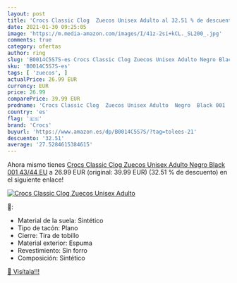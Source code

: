 ```yaml
---
layout: post
title: 'Crocs Classic Clog  Zuecos Unisex Adulto al 32.51 % de descuento'
date: 2021-01-30 09:25:05
image: 'https://m.media-amazon.com/images/I/41z-2si+kCL._SL200_.jpg'
comments: true
category: ofertas
author: ring
slug: 'B0014C5S7S-es Crocs Classic Clog Zuecos Unisex Adulto Negro Black 001...'
sku: 'B0014C5S7S-es'
tags: [ 'zuecos', ]
actualPrice: 26.99 EUR
currency: EUR
price: 26.99
comparePrice: 39.99 EUR
prodname: 'Crocs Classic Clog  Zuecos Unisex Adulto  Negro  Black 001   43/44 EU'
country: 'es'
flag: '🇪🇸'
brand: 'Crocs'
buyurl: 'https://www.amazon.es/dp/B0014C5S7S/?tag=tolees-21'
descuento: '32.51'
average: '27.5284615384615'
---
```


Ahora mismo tienes [Crocs Classic Clog  Zuecos Unisex Adulto  Negro  Black 001   43/44 EU](https://www.amazon.es/dp/B0014C5S7S/?tag=tolees-21) a 26.99 EUR (original: 39.99 EUR) (32.51 %  de descuento) en el siguiente enlace!

[![Crocs Classic Clog  Zuecos Unisex Adulto](https://m.media-amazon.com/images/I/41z-2si+kCL._SL200_.jpg)](https://www.amazon.es/dp/B0014C5S7S/?tag=tolees-21)

🔎:

- Material de la suela: Sintético
- Tipo de tacón: Plano
- Cierre: Tira de tobillo
- Material exterior: Espuma
- Revestimiento: Sin forro
- Composición: Sintético

[🛒 Visítala!!!](https://www.amazon.es/dp/B0014C5S7S/?tag=tolees-21)
